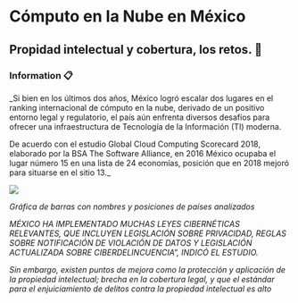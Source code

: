 # Cómputo en la Nube en México

## Propidad intelectual y cobertura, los retos.  🚀


### Information 📋

_Si bien en los últimos dos años, México logró escalar dos lugares en el ranking internacional de cómputo en la nube, derivado de un positivo entorno legal y regulatorio, el país aún enfrenta diversos desafíos para ofrecer una infraestructura de Tecnología de la Información (TI) moderna.

De acuerdo con el estudio Global Cloud Computing Scorecard 2018, elaborado por la BSA The Software Alliance, en 2016 México ocupaba el lugar número 15 en una lista de 24 economías, posición que en 2018 mejoró para situarse en el sitio 13._


<img src="https://www.consumotic.mx/wp-content/uploads/2018/04/Captura-de-pantalla-2018-04-03-a-las-13.10.48.png">


_Gráfica de barras con nombres y posiciones de países analizados_


_MÉXICO HA IMPLEMENTADO MUCHAS LEYES CIBERNÉTICAS RELEVANTES, QUE INCLUYEN LEGISLACIÓN SOBRE PRIVACIDAD, REGLAS SOBRE NOTIFICACIÓN DE VIOLACIÓN DE DATOS Y LEGISLACIÓN ACTUALIZADA SOBRE CIBERDELINCUENCIA”, INDICÓ EL ESTUDIO._

_Sin embargo, existen puntos de mejora como la protección y aplicación de la propiedad intelectual; brecha en la cobertura legal, y que el estándar para el enjuiciamiento de delitos contra la propiedad intelectual es alto_

